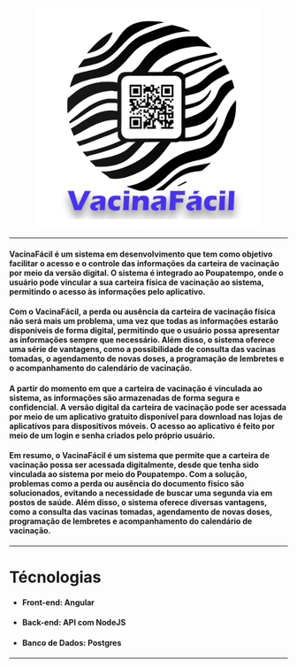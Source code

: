 <p align="center">
    <img title="a title" alt="Alt text" src="/Logo/LogoMDP.png" style="height: 400px">
</p>

---
#### VacinaFácil é um sistema em desenvolvimento que tem como objetivo facilitar o acesso e o controle das informações da carteira de vacinação por meio da versão digital. O sistema é integrado ao Poupatempo, onde o usuário pode vincular a sua carteira física de vacinação ao sistema, permitindo o acesso às informações pelo aplicativo.

#### Com o VacinaFácil, a perda ou ausência da carteira de vacinação física não será mais um problema, uma vez que todas as informações estarão disponíveis de forma digital, permitindo que o usuário possa apresentar as informações sempre que necessário. Além disso, o sistema oferece uma série de vantagens, como a possibilidade de consulta das vacinas tomadas, o agendamento de novas doses, a programação de lembretes e o acompanhamento do calendário de vacinação.

#### A partir do momento em que a carteira de vacinação é vinculada ao sistema, as informações são armazenadas de forma segura e confidencial. A versão digital da carteira de vacinação pode ser acessada por meio de um aplicativo gratuito disponível para download nas lojas de aplicativos para dispositivos móveis. O acesso ao aplicativo é feito por meio de um login e senha criados pelo próprio usuário.

#### Em resumo, o VacinaFácil é um sistema que permite que a carteira de vacinação possa ser acessada digitalmente, desde que tenha sido vinculada ao sistema por meio do Poupatempo. Com a solução, problemas como a perda ou ausência do documento físico são solucionados, evitando a necessidade de buscar uma segunda via em postos de saúde. Além disso, o sistema oferece diversas vantagens, como a consulta das vacinas tomadas, agendamento de novas doses, programação de lembretes e acompanhamento do calendário de vacinação.
---
# Técnologias

* #### Front-end:  Angular
* #### Back-end: API com NodeJS
* #### Banco de Dados: Postgres
---